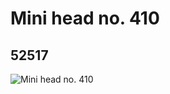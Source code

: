 # Mini head no. 410
## 52517
![Mini head no. 410](https://lc-www-live-s.legocdn.com/media/bricks/5/2/4259915.jpg)